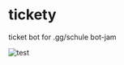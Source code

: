 # tickety
ticket bot for .gg/schule bot-jam

![test](https://github.com/treppenhaus/tickety/actions/workflows/maven.yml/badge.svg)
































